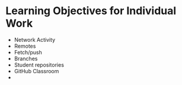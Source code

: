 #  Learning Objectives for Individual Work

* Network Activity
* Remotes
* Fetch/push
* Branches
* Student repositories
* GitHub Classroom
* 
